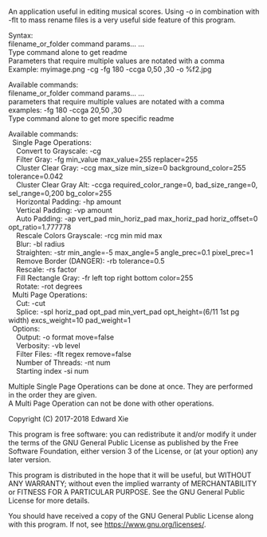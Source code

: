 An application useful in editing musical scores.
Using -o in combination with -flt to mass rename files is a very useful side feature of this program.

Syntax:  
filename_or_folder command params... ...  
Type command alone to get readme  
Parameters that require multiple values are notated with a comma  
Example: myimage.png -cg -fg 180 -ccga 0,50 ,30 -o %f2.jpg  
  
Available commands:  
filename_or_folder command params... ...  
parameters that require multiple values are notated with a comma  
examples: -fg 180 -ccga 20,50 ,30  
Type command alone to get more specific readme  

Available commands:  
&nbsp;&nbsp;Single Page Operations:  
&nbsp;&nbsp;&nbsp;&nbsp;Convert to Grayscale:     -cg  
&nbsp;&nbsp;&nbsp;&nbsp;Filter Gray:              -fg min_value max_value=255 replacer=255  
&nbsp;&nbsp;&nbsp;&nbsp;Cluster Clear Gray:       -ccg max_size min_size=0 background_color=255 tolerance=0.042  
&nbsp;&nbsp;&nbsp;&nbsp;Cluster Clear Gray Alt:   -ccga required_color_range=0, bad_size_range=0, sel_range=0,200 bg_color=255  
&nbsp;&nbsp;&nbsp;&nbsp;Horizontal Padding:       -hp amount  
&nbsp;&nbsp;&nbsp;&nbsp;Vertical Padding:         -vp amount  
&nbsp;&nbsp;&nbsp;&nbsp;Auto Padding:             -ap vert_pad min_horiz_pad max_horiz_pad horiz_offset=0 opt_ratio=1.777778  
&nbsp;&nbsp;&nbsp;&nbsp;Rescale Colors Grayscale: -rcg min mid max  
&nbsp;&nbsp;&nbsp;&nbsp;Blur:                     -bl radius  
&nbsp;&nbsp;&nbsp;&nbsp;Straighten:               -str min_angle=-5 max_angle=5 angle_prec=0.1 pixel_prec=1  
&nbsp;&nbsp;&nbsp;&nbsp;Remove Border (DANGER):   -rb tolerance=0.5  
&nbsp;&nbsp;&nbsp;&nbsp;Rescale:                  -rs factor  
&nbsp;&nbsp;&nbsp;&nbsp;Fill Rectangle Gray:      -fr left top right bottom color=255  
&nbsp;&nbsp;&nbsp;&nbsp;Rotate:                   -rot degrees  
&nbsp;&nbsp;Multi Page Operations:  
&nbsp;&nbsp;&nbsp;&nbsp;Cut:                      -cut  
&nbsp;&nbsp;&nbsp;&nbsp;Splice:                   -spl horiz_pad opt_pad min_vert_pad opt_height=(6/11 1st pg width) excs_weight=10 pad_weight=1  
&nbsp;&nbsp;Options:  
&nbsp;&nbsp;&nbsp;&nbsp;Output:                   -o format move=false  
&nbsp;&nbsp;&nbsp;&nbsp;Verbosity:                -vb level  
&nbsp;&nbsp;&nbsp;&nbsp;Filter Files:             -flt regex remove=false  
&nbsp;&nbsp;&nbsp;&nbsp;Number of Threads:        -nt num  
&nbsp;&nbsp;&nbsp;&nbsp;Starting index            -si num  
    
Multiple Single Page Operations can be done at once. They are performed in the order they are given.  
A Multi Page Operation can not be done with other operations.

Copyright (C) 2017-2018 Edward Xie

This program is free software: you can redistribute it and/or modify
it under the terms of the GNU General Public License as published by
the Free Software Foundation, either version 3 of the License, or
(at your option) any later version.

This program is distributed in the hope that it will be useful,
but WITHOUT ANY WARRANTY; without even the implied warranty of
MERCHANTABILITY or FITNESS FOR A PARTICULAR PURPOSE.  See the
GNU General Public License for more details.

You should have received a copy of the GNU General Public License
along with this program.  If not, see <https://www.gnu.org/licenses/>.

